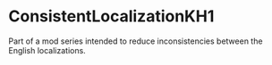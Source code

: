 # ConsistentLocalizationKH1
Part of a mod series intended to reduce inconsistencies between the English localizations.
